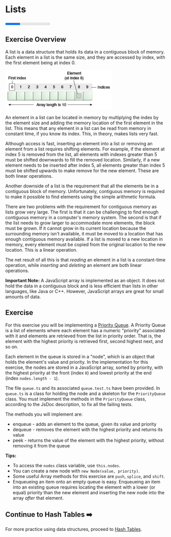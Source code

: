 # Lists

<progress value="1" max="3"></progress>

## Exercise Overview

A list is a data structure that holds its data in a contiguous block of memory. Each element in a list is the same size, and they are accessed by index, with the first element being at index 0.

![Lists](assets/lists.gif)

An element in a list can be located in memory by multiplying the index by the element size and adding the memory location of the first element in the list. This means that any element in a list can be read from memory in constant time, if you know its index. This, in theory, makes lists very fast.

Although access is fast, inserting an element into a list or removing an element from a list requires shifting elements. For example, if the element at index 5 is removed from the list, all elements with indexes greater than 5 must be shifted downwards to fill the removed location. Similarly, if a new element needs to be inserted after index 5, all elements greater than index 5 must be shifted upwards to make remove for the new element. These are both linear operations.

Another downside of a list is the requirement that all the elements be in a contiguous block of memory. Unfortunately, contiguous memory is required to make it possible to find elements using the simple arithmetic formula.

There are two problems with the requirement for contiguous memory as lists grow very large. The first is that it can be challenging to find enough contiguous memory in a computer's memory system. The second is that if the list needs to grow larger to accommodate more elements, the block must be grown. If it cannot grow in its current location because the surrounding memory isn't available, it must be moved to a location that has enough contiguous memory available. If a list is moved to a new location in memory, every element must be copied from the original location to the new location. This is a linear operation.

The net result of all this is that _reading_ an element in a list is a constant-time operation, while _inserting_ and _deleting_ an element are both linear operations.

**Important Note:** A JavaScript array is implemented as an object. It does not hold the data in a contiguous block and is less efficient than lists in other languages, like Java or C++. However, JavaScript arrays are great for small amounts of data.

## Exercise

For this exercise you will be implementing a [Priority Queue](https://en.wikipedia.org/wiki/Priority_queue). A Priority Queue is a list of elements where each element has a numeric "priority" associated with it and elements are retrieved from the list in priority order. That is, the element with the highest priority is retrieved first, second highest next, and so on.

Each element in the queue is stored in a "node", which is an object that holds the element's value and priority. In the implementation for this exercise, the nodes are stored in a JavaScript array, sorted by priority, with the highest priority at the front (index `0`) and lowest priority at the end (index `nodes.length - 1`).

The file `queue.ts` and its associated `queue.test.ts` have been provided. In `queue.ts` is a class for holding the node and a skeleton for the `PriorityQueue` class. You must implement the methods in the `PriorityQueue` class, according to the JsDoc description, to fix all the failing tests.

The methods you will implement are:

- enqueue - adds an element to the queue, given its value and priority
- dequeue - removes the element with the highest priority and returns its value
- peek - returns the value of the element with the highest priority, without removing it from the queue

**Tips:**

- To access the `nodes` class variable, use `this.nodes`.
- You can create a new node with `new Node(value, priority)`.
- Some useful Array methods for this exercise are `push`, `splice`, and `shift`.
- Enqueueing an item onto an empty queue is easy. Enqueueing an item into an existing queue requires locating the element with a lower (or equal) priority than the new element and inserting the new node into the array _after_ that element.

## Continue to Hash Tables ➡️

For more practice using data structures, proceed to [Hash Tables](hashtables.md).
